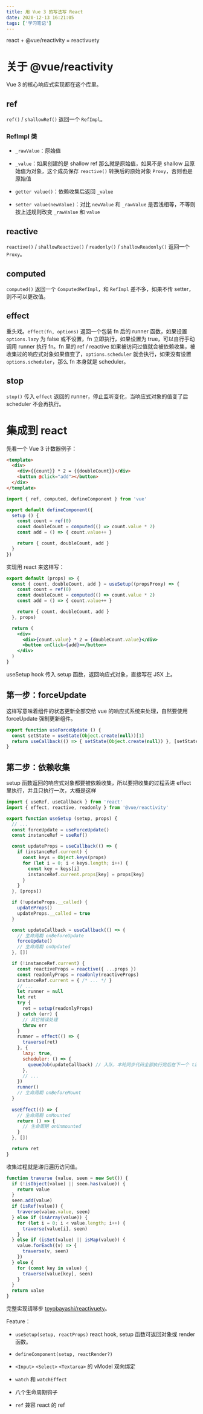 ```yaml
---
title: 用 Vue 3 的写法写 React
date: 2020-12-13 16:21:05
tags: ['学习笔记']
---
```


react + @vue/reactivity = reactivuety

<!-- more -->

# 关于 @vue/reactivity

Vue 3 的核心响应式实现都在这个库里。

## ref

`ref()` / `shallowRef()` 返回一个 `RefImpl`。

### RefImpl 类

* `_rawValue`：原始值

* `_value`：如果创建的是 shallow ref 那么就是原始值，如果不是 shallow 且原始值为对象，这个成员保存 `reactive()` 转换后的原始对象 `Proxy`，否则也是原始值

* `getter value()`：依赖收集后返回 `_value`

* `setter value(newValue)`：对比 `newValue` 和 `_rawValue` 是否浅相等，不等则按上述规则改变 `_rawValue` 和 `value`

## reactive

`reactive()` / `shallowReactive()` / `readonly()` / `shallowReadonly()` 返回一个 `Proxy`。

## computed

`computed()` 返回一个 `ComputedRefImpl`，和 `RefImpl` 差不多，如果不传 setter，则不可以更改值。

## effect

重头戏。`effect(fn, options)` 返回一个包装 fn 后的 runner 函数，如果设置 `options.lazy` 为 false 或不设置，fn 立即执行，如果设置为 true，可以自行手动调用 runner 执行 fn。fn 里的 ref / reactive 如果被访问过值就会被依赖收集，被收集过的响应式对象如果值变了，`options.scheduler` 就会执行，如果没有设置 `options.scheduler`，那么 fn 本身就是 scheduler。

## stop

`stop()` 传入 `effect` 返回的 runner，停止监听变化，当响应式对象的值变了后 scheduler 不会再执行。

# 集成到 react

先看一个 Vue 3 计数器例子：

``` html
<template>
  <div>
    <div>{{count}} * 2 = {{doubleCount}}</div>
    <button @click="add"></button>
  </div>
</template>
```
``` js
import { ref, computed, defineComponent } from 'vue'

export default defineComponent({
  setup () {
    const count = ref(0)
    const doubleCount = computed(() => count.value * 2)
    const add = () => { count.value++ }

    return { count, doubleCount, add }
  }
})
```

实现用 react 来这样写：

```jsx
export default (props) => {
  const { count, doubleCount, add } = useSetup((propsProxy) => {
    const count = ref(0)
    const doubleCount = computed(() => count.value * 2)
    const add = () => { count.value++ }

    return { count, doubleCount, add }
  }, props)

  return (
    <div>
      <div>{count.value} * 2 = {doubleCount.value}</div>
      <button onClick={add}></button>
    </div>
  )
}
```

useSetup hook 传入 setup 函数，返回响应式对象，直接写在 JSX 上。

## 第一步：forceUpdate

这样写意味着组件的状态更新全部交给 vue 的响应式系统来处理，自然要使用 forceUpdate 强制更新组件。

```js
export function useForceUpdate () {
  const setState = useState(Object.create(null))[1]
  return useCallback(() => { setState(Object.create(null)) }, [setState])
}
```

## 第二步：依赖收集

setup 函数返回的响应式对象都要被依赖收集，所以要把收集的过程丢进 effect 里执行，并且只执行一次，大概是这样

```js
import { useRef, useCallback } from 'react'
import { effect, reactive, readonly } from '@vue/reactivity'

export function useSetup (setup, props) {
  // ...
  const forceUpdate = useForceUpdate()
  const instanceRef = useRef()

  const updateProps = useCallback(() => {
    if (instanceRef.current) {
      const keys = Object.keys(props)
      for (let i = 0; i < keys.length; i++) {
        const key = keys[i]
        instanceRef.current.props[key] = props[key]
      }
    }
  }, [props])

  if (!updateProps.__called) {
    updateProps()
    updateProps.__called = true
  }

  const updateCallback = useCallback(() => {
    // 生命周期 onBeforeUpdate
    forceUpdate()
    // 生命周期 onUpdated
  }, [])

  if (!instanceRef.current) {
    const reactiveProps = reactive({ ...props })
    const readonlyProps = readonly(reactiveProps)
    instanceRef.current = { /* ... */ }
    // ...
    let runner = null
    let ret
    try {
      ret = setup(readonlyProps)
    } catch (err) {
      // 其它错误处理
      throw err
    }
    runner = effect(() => {
      traverse(ret)
    }, {
      lazy: true,
      scheduler: () => {
        queueJob(updateCallback) // 入队，本轮同步代码全部执行完后在下一个 tick 更新组件
      },
      // ...
    })
    runner()
    // 生命周期 onBeforeMount
  }
  
  useEffect(() => {
    // 生命周期 onMounted
    return () => {
      // 生命周期 onUnmounted
    }
  }, [])

  return ret
}
```

收集过程就是递归遍历访问值。

```js
function traverse (value, seen = new Set()) {
  if (!isObject(value) || seen.has(value)) {
    return value
  }
  seen.add(value)
  if (isRef(value)) {
    traverse(value.value, seen)
  } else if (isArray(value)) {
    for (let i = 0; i < value.length; i++) {
      traverse(value[i], seen)
    }
  } else if (isSet(value) || isMap(value)) {
    value.forEach((v) => {
      traverse(v, seen)
    })
  } else {
    for (const key in value) {
      traverse(value[key], seen)
    }
  }
  return value
}
```

完整实现请移步 [toyobayashi/reactivuety](https://github.com/toyobayashi/reactivuety)。

Feature：

* `useSetup(setup, reactProps)` react hook, setup 函数可返回对象或 render 函数。

* `defineComponent(setup, reactRender?)` 

* `<Input>` `<Select>` `<Textarea>` 的 vModel 双向绑定

* `watch` 和 `watchEffect`

* 八个生命周期钩子

* `ref` 兼容 react 的 ref
